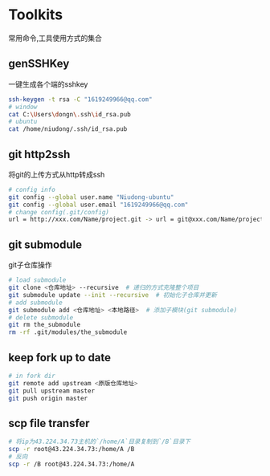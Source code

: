 # Toolkits
常用命令,工具使用方式的集合

## genSSHKey
一键生成各个端的sshkey
```bash
ssh-keygen -t rsa -C "1619249966@qq.com"
# window
cat C:\Users\dongn\.ssh\id_rsa.pub
# ubuntu
cat /home/niudong/.ssh/id_rsa.pub
```

## git http2ssh
将git的上传方式从http转成ssh
```bash
# config info 
git config --global user.name "Niudong-ubuntu"
git config --global user.email "1619249966@qq.com"
# change config(.git/config)
url = http://xxx.com/Name/project.git -> url = git@xxx.com/Name/project.git
```

## git submodule
git子仓库操作
```bash
# load submodule
git clone <仓库地址> --recursive  # 递归的方式克隆整个项目
git submodule update --init --recursive  # 初始化子仓库并更新
# add submodule
git submodule add <仓库地址> <本地路径>  # 添加子模块(git submodule)
# delete submodule
git rm the_submodule
rm -rf .git/modules/the_submodule
```

## keep fork up to date
```bash
# in fork dir
git remote add upstream <原版仓库地址>
git pull upstream master
git push origin master
```

## scp file transfer
```bash
# 将ip为43.224.34.73主机的`/home/A`目录复制到`/B`目录下
scp -r root@43.224.34.73:/home/A /B
# 反向
scp -r /B root@43.224.34.73:/home/A
```
